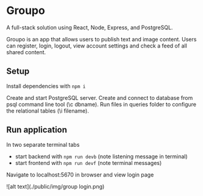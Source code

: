 # Groupo
A full-stack solution using React, Node, Express, and PostgreSQL.

Groupo is an app that allows users to publish text and image content.
Users can register, login, logout, view account settings and check a feed of all shared content.

## Setup
Install dependencies with `npm i`

Create and start PostgreSQL server.
Create and connect to database from psql command line tool (\c dbname).
Run files in queries folder to configure the relational tables (\i filename).

## Run application
In two separate terminal tabs
  - start backend with `npm run devb` (note listening message in terminal)
  - start frontend with `npm run devf` (note terminal messages)

Navigate to localhost:5670 in browser and view login page

![alt text](./public/img/group login.png)




